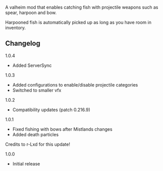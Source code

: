 A valheim mod that enables catching fish with projectile weapons such as spear, harpoon and bow.

Harpooned fish is automatically picked up as long as you have room in inventory.

Changelog
-----------
1.0.4
- Added ServerSync

1.0.3
- Added configurations to enable/disable projectile categories
- Switched to smaller vfx

1.0.2
- Compatibility updates (patch 0.216.9)

1.0.1 
- Fixed fishing with bows after Mistlands changes
- Added death particles

Credits to r-Lxd for this update!

1.0.0 
- Initial release